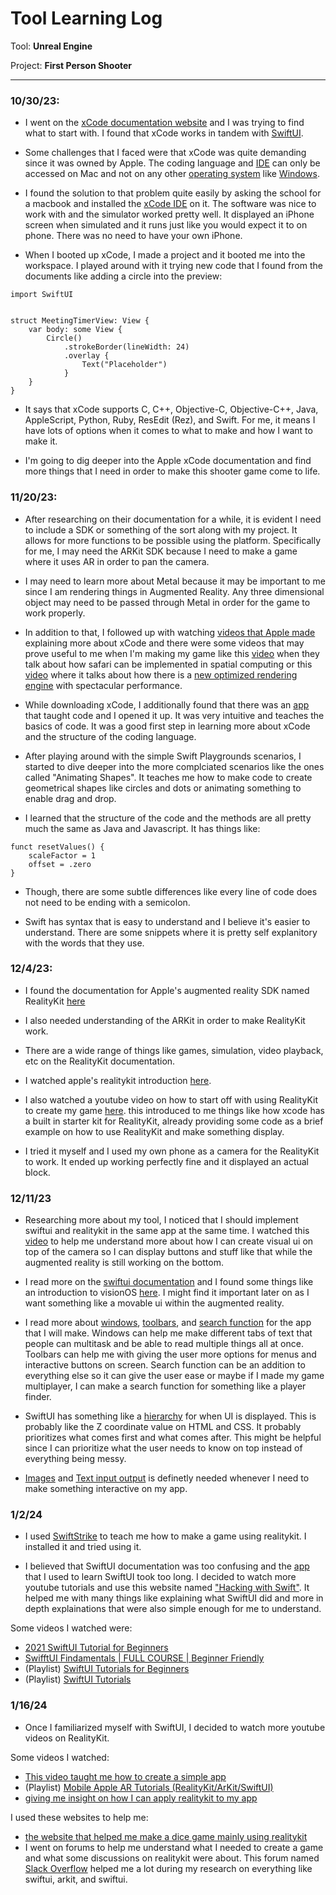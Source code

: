 # Tool Learning Log

Tool: **Unreal Engine**

Project: **First Person Shooter**

---

### 10/30/23:

* I went on the [xCode documentation website](https://developer.apple.com/documentation/xcode/) and I was trying to find what to start with. I found that xCode works in tandem with [SwiftUI](https://developer.apple.com/xcode/swiftui/).

* Some challenges that I faced were that xCode was quite demanding since it was owned by Apple. The coding language and [IDE](https://www.google.com/search?q=what+is+an+IDE&oq=what+is+an+IDE&gs_lcrp=EgZjaHJvbWUyCQgAEEUYORiABDIHCAEQABiABDIHCAIQABiABDIHCAMQABiABDIHCAQQABiABDIHCAUQABiABDIHCAYQABiABDIHCAcQABiABDIHCAgQABiABDIHCAkQABiABNIBCDE2MjhqMGo5qAIAsAIA&sourceid=chrome&ie=UTF-8&safe=active&ssui=on) can only be accessed on Mac and not on any other [operating system](https://www.google.com/search?q=What+is+OS%3F&sca_esv=586169444&ei=bL5mZfmHDeDU5NoP5ZCBuAI&ved=0ahUKEwj57fr4r-iCAxVgKlkFHWVIACcQ4dUDCBA&uact=5&oq=What+is+OS%3F&gs_lp=Egxnd3Mtd2l6LXNlcnAiC1doYXQgaXMgT1M_MgsQABiABBiKBRiRAjILEAAYgAQYigUYkQIyCxAAGIAEGIoFGJECMgUQABiABDIFEAAYgAQyBRAAGIAEMgUQABiABDIFEAAYgAQyBRAAGIAEMgUQABiABEjiF1AAWPMVcAV4AJABAJgBU6AB-weqAQIxNrgBA8gBAPgBAcICCxAAGIAEGLEDGIMBwgIREC4YgAQYsQMYgwEYxwEY0QPCAg4QLhiABBixAxjHARjRA8ICCBAAGIAEGLEDwgIREC4YgwEYkQIYsQMYgAQYigXCAgoQABiABBiKBRhDwgILEC4YgAQYxwEY0QPCAg4QABiABBiKBRixAxiDAcICIBAuGIMBGJECGLEDGIAEGIoFGJcFGNwEGN4EGOAE2AEBwgIHEAAYgAQYCsICDhAuGIAEGMcBGK8BGI4FwgINEAAYgAQYigUYsQMYQ8ICEBAAGIAEGIoFGLEDGIMBGEPCAggQABiABBjJA8ICCxAAGIAEGIoFGJIDwgIMEAAYgAQYigUYChhDwgIKEAAYgAQYsQMYCsICDRAAGIAEGLEDGMkDGArCAgsQABiABBiKBRixA-IDBBgAIEGIBgG6BgYIARABGBQ&sclient=gws-wiz-serp&safe=active&ssui=on) like [Windows](https://www.google.com/search?q=Windows+Operating+System&oq=Windows+Operating+System&gs_lcrp=EgZjaHJvbWUyCggAEAAYsQMYgAQyBggBEEUYOTIHCAIQABiABDIHCAMQABiABDIHCAQQABiABDIHCAUQABiABDIHCAYQABiABDIHCAcQABiABDIHCAgQABiABDIHCAkQABiABNIBCDQxNzhqMGo5qAIAsAIA&sourceid=chrome&ie=UTF-8&safe=active&ssui=on).

* I found the solution to that problem quite easily by asking the school for a macbook and installed the [xCode IDE](https://developer.apple.com/xcode/features/) on it. The software was nice to work with and the simulator worked pretty well. It displayed an iPhone screen when simulated and it runs just like you would expect it to on phone. There was no need to have your own iPhone.

* When I booted up xCode, I made a project and it booted me into the workspace. I played around with it trying new code that I found from the documents like adding a circle into the preview:

```
import SwiftUI


struct MeetingTimerView: View {
    var body: some View {
        Circle()
            .strokeBorder(lineWidth: 24)
            .overlay {
                Text("Placeholder")
            }
    }
}
```
* It says that xCode supports C, C++, Objective-C, Objective-C++, Java, AppleScript, Python, Ruby, ResEdit (Rez), and Swift. For me, it means I have lots of options when it comes to what to make and how I want to make it.

* I'm going to dig deeper into the Apple xCode documentation and find more things that I need in order to make this shooter game come to life.


### 11/20/23:

* After researching on their documentation for a while, it is evident I need to include a SDK or something of the sort along with my project. It allows for more functions to be possible using the platform. Specifically for me, I may need the ARKit SDK because I need to make a game where it uses AR in order to pan the camera.

* I may need to learn more about Metal because it may be important to me since I am rendering things in Augmented Reality. Any three dimensional object may need to be passed through Metal in order for the game to work properly.

* In addition to that, I followed up with watching [videos that Apple made](https://developer.apple.com/videos/developer-tools/) explaining more about xCode and there were some videos that may prove useful to me when I'm making my game like this [video](https://developer.apple.com/videos/play/wwdc2023/10279/) when they talk about how safari can be implemented in spatial computing or this [video](https://developer.apple.com/videos/play/wwdc2023/10125/) where it talks about how there is a [new optimized rendering engine](https://developer.apple.com/metal/) with spectacular performance.

* While downloading xCode, I additionally found that there was an [app](https://developer.apple.com/swift-playgrounds/) that taught code and I opened it up. It was very intuitive and teaches the basics of code. It was a good first step in learning more about xCode and the structure of the coding language.

* After playing around with the simple Swift Playgrounds scenarios, I started to dive deeper into the more complciated scenarios like the ones called "Animating Shapes". It teaches me how to make code to create geometrical shapes like circles and dots or animating something to enable drag and drop.

* I learned that the structure of the code and the methods are all pretty much the same as Java and Javascript. It has things like:

```
funct resetValues() {
    scaleFactor = 1
    offset = .zero
}
```
* Though, there are some subtle differences like every line of code does not need to be ending with a semicolon.

* Swift has syntax that is easy to understand and I believe it's easier to understand. There are some snippets where it is pretty self explanitory with the words that they use.

### 12/4/23:

* I found the documentation for Apple's augmented reality SDK named RealityKit [here](https://developer.apple.com/documentation/realitykit/)

* I also needed understanding of the ARKit in order to make RealityKit work.

* There are a wide range of things like games, simulation, video playback, etc on the RealityKit documentation.

* I watched apple's realitykit introduction [here](https://developer.apple.com/videos/play/wwdc2023/10080/).

* I also watched a youtube video on how to start off with using RealityKit to create my game [here](https://www.youtube.com/watch?v=Fd_0gtV8RiY). this introduced to me things like how xcode has a built in starter kit for RealityKit, already providing some code as a brief example on how to use RealityKit and make something display.

*  I tried it myself and I used my own phone as a camera for the RealityKit to work. It ended up working perfectly fine and it displayed an actual block.

### 12/11/23

* Researching more about my tool, I noticed that I should implement swiftui and realitykit in the same app at the same time. I watched this [video](https://youtu.be/cT8y7fNEMuw?si=2zNw73hB7lqkX7fU) to help me understand more about how I can create visual ui on top of the camera so I can display buttons and stuff like that while the augmented reality is still working on the bottom.

* I read more on the [swiftui documentation](https://developer.apple.com/documentation/swiftui/) and I found some things like an introduction to visionOS [here](https://developer.apple.com/documentation/visionOS/World). I might find it important later on as I want something like a movable ui within the augmented reality.

* I read more about [windows](https://developer.apple.com/documentation/swiftui/windows), [toolbars](https://developer.apple.com/documentation/swiftui/toolbars), and [search function](https://developer.apple.com/documentation/swiftui/search) for the app that I will make. Windows can help me make different tabs of text that people can multitask and be able to read multiple things all at once. Toolbars can help me with giving the user more options for menus and interactive buttons on screen. Search function can be an addition to everything else so it can give the user ease or maybe if I made my game multiplayer, I can make a search function for something like a player finder.

* SwiftUI has something like a [hierarchy](https://developer.apple.com/documentation/swiftui/view-fundamentals) for when UI is displayed. This is probably like the Z coordinate value on HTML and CSS. It probably prioritizes what comes first and what comes after. This might be helpful since I can prioritize what the user needs to know on top instead of everything being messy.

* [Images](https://developer.apple.com/documentation/swiftui/images) and [Text input output](https://developer.apple.com/documentation/swiftui/text-input-and-output) is definetly needed whenever I need to make something interactive on my app.

### 1/2/24

* I used [SwiftStrike](https://developer.apple.com/documentation/realitykit/swiftstrike_creating_a_game_with_realitykit) to teach me how to make a game using realitykit. I installed it and tried using it.

* I believed that SwiftUI documentation was too confusing and the [app](https://developer.apple.com/swift-playgrounds/) that I used to learn SwiftUI took too long. I decided to watch more youtube tutorials and use this website named ["Hacking with Swift"](https://developer.apple.com/swift-playgrounds/). It helped me with many things like explaining what SwiftUI did and more in depth explainations that were also simple enough for me to understand.

Some videos I watched were:

* [2021 SwiftUI Tutorial for Beginners](https://www.youtube.com/watch?v=F2ojC6TNwws)
* [ SwifftUI Findamentals | FULL COURSE | Beginner Friendly](https://www.youtube.com/watch?v=b1oC7sLIgpI)
* (Playlist) [SwiftUI Tutorials for Beginners](https://www.youtube.com/playlist?list=PLMRqhzcHGw1Z-lZaaun3A3mV9PbEfHANI)
* (Playlist) [SwiftUI Tutorials](https://www.youtube.com/playlist?list=PLMRqhzcHGw1Z-lZaaun3A3mV9PbEfHANI)

### 1/16/24

* Once I familiarized myself with SwiftUI, I decided to watch more youtube videos on RealityKit.

Some videos I watched:

* [This video taught me how to create a simple app](https://www.youtube.com/watch?v=jjCsI56XavI)
* (Playlist) [Mobile Apple AR Tutorials (RealityKit/ArKit/SwiftUI)](https://www.youtube.com/playlist?list=PLb0SG4T4tfPyQF-hMntGxaKqUJOKZQ2QX)
* [giving me insight on how I can apply realitykit to my app](https://developer.apple.com/videos/play/wwdc2023/10080/)

I used these websites to help me:

* [the website that helped me make a dice game mainly using realitykit](https://www.ralfebert.com/ios/realitykit-dice-tutorial/)
* I went on forums to help me understand what I needed to create a game and what some discussions on realitykit were about. This forum named [Slack Overflow](https://stackoverflow.com/questions/58782164/arkit-and-realitykit-collaborative-session) helped me a lot during my research on everything like swiftui, arkit, and swiftui.
